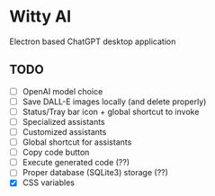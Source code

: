 # Witty AI

Electron based ChatGPT desktop application

## TODO

- [ ] OpenAI model choice
- [ ] Save DALL-E images locally (and delete properly)
- [ ] Status/Tray bar icon + global shortcut to invoke
- [ ] Specialized assistants
- [ ] Customized assistants
- [ ] Global shortcut for assistants
- [ ] Copy code button
- [ ] Execute generated code (??)
- [ ] Proper database (SQLite3) storage (??)
- [x] CSS variables
